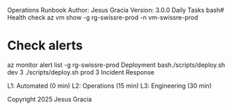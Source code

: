 Operations Runbook
Author: Jesus Gracia
Version: 3.0.0
Daily Tasks
bash# Health check
az vm show -g rg-swissre-prod -n vm-swissre-prod

# Check alerts
az monitor alert list -g rg-swissre-prod
Deployment
bash./scripts/deploy.sh dev 3
./scripts/deploy.sh prod 3
Incident Response

L1: Automated (0 min)
L2: Operations (15 min)
L3: Engineering (30 min)


Copyright 2025 Jesus Gracia